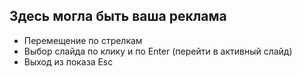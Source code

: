 Здесь могла быть ваша реклама
------------------------------

 - Перемещение по стрелкам
 - Выбор слайда по клику и по Enter (перейти в активный слайд)
 - Выход из показа Esc


